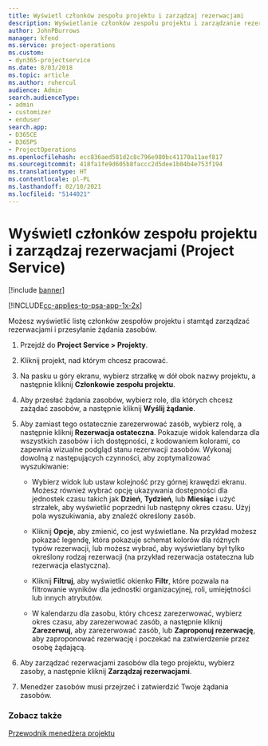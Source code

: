 ```yaml
---
title: Wyświetl członków zespołu projektu i zarządzaj rezerwacjami
description: Wyświetlanie członków zespołu projektu i zarządzanie rezerwacjami w Project Service
author: JohnPBurrows
manager: kfend
ms.service: project-operations
ms.custom:
- dyn365-projectservice
ms.date: 8/03/2018
ms.topic: article
ms.author: ruhercul
audience: Admin
search.audienceType:
- admin
- customizer
- enduser
search.app:
- D365CE
- D365PS
- ProjectOperations
ms.openlocfilehash: ecc836aed581d2c8c796e980bc41170a11aef817
ms.sourcegitcommit: 418fa1fe9d605b8faccc2d5dee1b04b4e753f194
ms.translationtype: HT
ms.contentlocale: pl-PL
ms.lasthandoff: 02/10/2021
ms.locfileid: "5144021"
---
```

# <a name="view-project-team-members-and-manage-bookings-project-service"></a>Wyświetl członków zespołu projektu i zarządzaj rezerwacjami (Project Service)

[!include [banner](../includes/psa-now-project-operations.md)]

[!INCLUDE[cc-applies-to-psa-app-1x-2x](../includes/cc-applies-to-psa-app-1x-2x.md)]

Możesz wyświetlić listę członków zespołów projektu i stamtąd zarządzać rezerwacjami i przesyłanie żądania zasobów.  
  
1.  Przejdź do **Project Service > Projekty**.  
  
2.  Kliknij projekt, nad którym chcesz pracować.  
  
3.  Na pasku u góry ekranu, wybierz strzałkę w dół obok nazwy projektu, a następnie kliknij **Członkowie zespołu projektu**.  
  
4.  Aby przesłać żądania zasobów, wybierz role, dla których chcesz zażądać zasobów, a następnie kliknij **Wyślij żądanie**.  
  
5.  Aby zamiast tego ostatecznie zarezerwować zasób, wybierz rolę, a następnie kliknij **Rezerwacja ostateczna**. Pokazuje widok kalendarza dla wszystkich zasobów i ich dostępności, z kodowaniem kolorami, co zapewnia wizualne podgląd stanu rezerwacji zasobów. Wykonaj dowolną z następujących czynności, aby zoptymalizować wyszukiwanie:  
  
    -   Wybierz widok lub ustaw kolejność przy górnej krawędzi ekranu. Możesz również wybrać opcję ukazywania dostępności dla jednostek czasu takich jak **Dzień**, **Tydzień**, lub **Miesiąc** i użyć strzałek, aby wyświetlić poprzedni lub następny okres czasu. Użyj pola wyszukiwania, aby znaleźć określony zasób.  
  
    -   Kliknij **Opcje**, aby zmienić, co jest wyświetlane. Na przykład możesz pokazać legendę, która pokazuje schemat kolorów dla różnych typów rezerwacji, lub możesz wybrać, aby wyświetlany był tylko określony rodzaj rezerwacji (na przykład rezerwacja ostateczna lub rezerwacja elastyczna).  
  
    -   Kliknij **Filtruj**, aby wyświetlić okienko **Filtr**, które pozwala na filtrowanie wyników dla jednostki organizacyjnej, roli, umiejętności lub innych atrybutów.  
  
    -   W kalendarzu dla zasobu, który chcesz zarezerwować, wybierz okres czasu, aby zarezerwować zasób, a następnie kliknij **Zarezerwuj**, aby zarezerwować zasób, lub **Zaproponuj rezerwację**, aby zaproponować rezerwację i poczekać na zatwierdzenie przez osobę żądającą.  
  
6.  Aby zarządzać rezerwacjami zasobów dla tego projektu, wybierz zasoby, a następnie kliknij **Zarządzaj rezerwacjami**.  
  
7.  Menedżer zasobów musi przejrzeć i zatwierdzić Twoje żądania zasobów.  
  
### <a name="see-also"></a>Zobacz także  
 [Przewodnik menedżera projektu](../psa/project-manager-guide.md)
